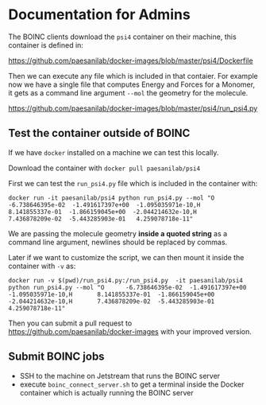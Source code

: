 # Documentation for Admins

The BOINC clients download the `psi4` container on their machine, this container is defined in:

https://github.com/paesanilab/docker-images/blob/master/psi4/Dockerfile

Then we can execute any file which is included in that contaier.
For example now we have a single file that computes Energy and Forces for a Monomer, it gets as a command line argument `--mol` the geometry for the molecule.

https://github.com/paesanilab/docker-images/blob/master/psi4/run_psi4.py

## Test the container outside of BOINC

If we have `docker` installed on a machine we can test this locally.

Download the container with `docker pull paesanilab/psi4`

First we can test the `run_psi4.py` file which is included in the container with:

    docker run -it paesanilab/psi4 python run_psi4.py --mol "O      -6.738646395e-02  -1.491617397e+00  -1.095035971e-10,H       8.141855337e-01  -1.866159045e+00  -2.044214632e-10,H       7.436878209e-02  -5.443285903e-01   4.259078718e-11"
    
We are passing the molecule geometry **inside a quoted string** as a command line argument, newlines should be replaced by commas.

Later if we want to customize the script, we can then mount it inside the container with `-v` as:

    docker run -v $(pwd)/run_psi4.py:/run_psi4.py  -it paesanilab/psi4 python run_psi4.py --mol "O      -6.738646395e-02  -1.491617397e+00  -1.095035971e-10,H       8.141855337e-01  -1.866159045e+00  -2.044214632e-10,H       7.436878209e-02  -5.443285903e-01   4.259078718e-11"
    
Then you can submit a pull request to https://github.com/paesanilab/docker-images with your improved version.

## Submit BOINC jobs

* SSH to the machine on Jetstream that runs the BOINC server
* execute `boinc_connect_server.sh` to get a terminal inside the Docker container which is actually running the BOINC server
